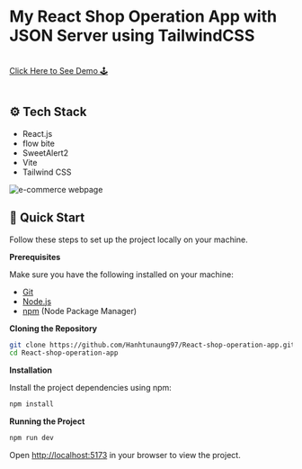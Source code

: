 # My React Shop Operation App with JSON Server using TailwindCSS

<div>
   <br/>
   <a href="https://react-play-station-shop.netlify.app/" target="_blank">
   Click Here to See Demo 🕹️
  </a>
</div>
<br/>

## <a name="tech-stack">⚙️ Tech Stack</a>

- React.js
- flow bite
- SweetAlert2
- Vite
- Tailwind CSS

![e-commerce webpage](https://github.com/Hanhtunaung97/React-shop-operation-app/blob/48e7acf1fb8079c13aa54da4e378d1081855cf06/public/img/Cover%20photo.PNG)

## <a>🤸 Quick Start</a>

Follow these steps to set up the project locally on your machine.

**Prerequisites**

Make sure you have the following installed on your machine:

- [Git](https://git-scm.com/)
- [Node.js](https://nodejs.org/en)
- [npm](https://www.npmjs.com/) (Node Package Manager)

**Cloning the Repository**

```bash
git clone https://github.com/Hanhtunaung97/React-shop-operation-app.git
cd React-shop-operation-app
```

**Installation**

Install the project dependencies using npm:

```bash
npm install
```

**Running the Project**

```bash
npm run dev
```

Open [http://localhost:5173](http://localhost:5173) in your browser to view the project.

